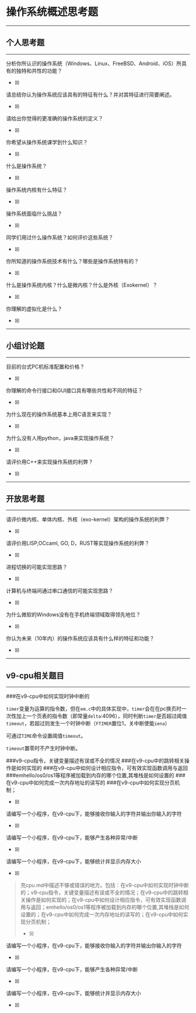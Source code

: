 # 操作系统概述思考题

* * *

## 个人思考题

* * *

分析你所认识的操作系统（Windows、Linux、FreeBSD、Android、iOS）所具有的独特和共性的功能？

*   [x]
> 

请总结你认为操作系统应该具有的特征有什么？并对其特征进行简要阐述。

*   [x]
> 

请给出你觉得的更准确的操作系统的定义？

*   [x]
> 

你希望从操作系统课学到什么知识？

*   [x]
> 

什么是操作系统？

*   [x]
> 

操作系统内核有什么特征？

*   [x]
> 

操作系统面临什么挑战？

*   [x]
> 

同学们用过什么操作系统？如何评价这些系统？

*   [x]
> 

你所知道的操作系统技术有什么？哪些是操作系统特有的？

*   [x]
> 

什么是操作系统内核？什么是微内核？什么是外核（Exokernel）？

*   [x]
> 

你理解的虚拟化是什么？

*   [x]
> 

* * *

## 小组讨论题

* * *

目前的台式PC机标准配置和价格？

*   [x]
> 

你理解的命令行接口和GUI接口具有哪些共性和不同的特征？

*   [x]
> 

为什么现在的操作系统基本上用C语言来实现？

*   [x]
> 

为什么没有人用python，java来实现操作系统？

*   [x]
> 

请评价用C++来实现操作系统的利弊？

*   [x]
> 

* * *

## 开放思考题

* * *

请评价微内核、单体内核、外核（exo-kernel）架构的操作系统的利弊？

*   [x]
> 

请评价用LISP,OCcaml, GO, D，RUST等实现操作系统的利弊？

*   [x]
> 

进程切换的可能实现思路？

*   [x]
> 

计算机与终端间通过串口通信的可能实现思路？

*   [x]
> 

为什么微软的Windows没有在手机终端领域取得领先地位？

*   [x]
> 

你认为未来（10年内）的操作系统应该具有什么样的特征和功能？

*   [x]
> 

* * *

## v9-cpu相关题目

* * *

###在v9-cpu中如何实现时钟中断的

`timer`变量为运算的指令数，但在`em.c`中的具体实现中，`timer`会在在pc换页时一次性加上一个页表的指令数（即常量`delta`:4096），同时判断`timer`是否超过阈值`timeout`，若超过则发生一个时钟中断（`FTIMER`置位1，关中断使能`iena`）

可通过`TIME`命令设置阈值`timeout`。

`timeout`置零时不产生时钟中断。

###v9-cpu指令，关键变量描述有误或不全的情况
###在v9-cpu中的跳转相关操作是如何实现的
###在v9-cpu中如何设计相应指令，可有效实现函数调用与返回
###emhello/os0/os1等程序被加载到内存的哪个位置,其堆栈是如何设置的
###在v9-cpu中如何完成一次内存地址的读写的
###在v9-cpu中如何实现分页机制；

*   [x]
> 

请编写一个小程序，在v9-cpu下，能够接收你输入的字符并输出你输入的字符

*   [x]
> 

请编写一个小程序，在v9-cpu下，能够产生各种异常/中断

*   [x]
> 

请编写一个小程序，在v9-cpu下，能够统计并显示内存大小

*   [x]
> 充cpu.md中描述不够或错误的地方。包括：在v9-cpu中如何实现时钟中断的；v9-cpu指令，关键变量描述有误或不全的情况；在v9-cpu中的跳转相关操作是如何实现的；在v9-cpu中如何设计相应指令，可有效实现函数调用与返回；emhello/os0/os1等程序被加载到内存的哪个位置,其堆栈是如何设置的；在v9-cpu中如何完成一次内存地址的读写的；在v9-cpu中如何实现分页机制；
> 
> *   [x]

请编写一个小程序，在v9-cpu下，能够接收你输入的字符并输出你输入的字符

*   [x]
> 

请编写一个小程序，在v9-cpu下，能够产生各种异常/中断

*   [x]
> 

请编写一个小程序，在v9-cpu下，能够统计并显示内存大小

*   [x]
> 